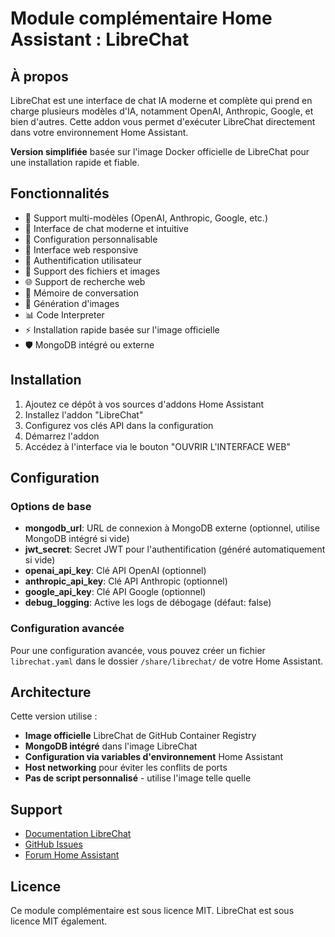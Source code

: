 # Module complémentaire Home Assistant : LibreChat

## À propos

LibreChat est une interface de chat IA moderne et complète qui prend en charge plusieurs modèles d'IA, notamment OpenAI, Anthropic, Google, et bien d'autres. Cette addon vous permet d'exécuter LibreChat directement dans votre environnement Home Assistant.

**Version simplifiée** basée sur l'image Docker officielle de LibreChat pour une installation rapide et fiable.

## Fonctionnalités

- 🤖 Support multi-modèles (OpenAI, Anthropic, Google, etc.)
- 💬 Interface de chat moderne et intuitive
- 🔧 Configuration personnalisable
- 📱 Interface web responsive
- 🔐 Authentification utilisateur
- 📁 Support des fichiers et images
- 🌐 Support de recherche web
- 🧠 Mémoire de conversation
- 🎨 Génération d'images
- 📊 Code Interpreter
- ⚡ Installation rapide basée sur l'image officielle
- 🛡️ MongoDB intégré ou externe

## Installation

1. Ajoutez ce dépôt à vos sources d'addons Home Assistant
2. Installez l'addon "LibreChat"
3. Configurez vos clés API dans la configuration
4. Démarrez l'addon
5. Accédez à l'interface via le bouton "OUVRIR L'INTERFACE WEB"

## Configuration

### Options de base

- **mongodb_url**: URL de connexion à MongoDB externe (optionnel, utilise MongoDB intégré si vide)
- **jwt_secret**: Secret JWT pour l'authentification (généré automatiquement si vide)
- **openai_api_key**: Clé API OpenAI (optionnel)
- **anthropic_api_key**: Clé API Anthropic (optionnel) 
- **google_api_key**: Clé API Google (optionnel)
- **debug_logging**: Active les logs de débogage (défaut: false)

### Configuration avancée

Pour une configuration avancée, vous pouvez créer un fichier `librechat.yaml` dans le dossier `/share/librechat/` de votre Home Assistant.

## Architecture

Cette version utilise :
- **Image officielle** LibreChat de GitHub Container Registry
- **MongoDB intégré** dans l'image LibreChat
- **Configuration via variables d'environnement** Home Assistant
- **Host networking** pour éviter les conflits de ports
- **Pas de script personnalisé** - utilise l'image telle quelle

## Support

- [Documentation LibreChat](https://www.librechat.ai/docs)
- [GitHub Issues](https://github.com/axel-vair/home-assistant-addons/issues)
- [Forum Home Assistant](https://community.home-assistant.io/)

## Licence

Ce module complémentaire est sous licence MIT. LibreChat est sous licence MIT également. 